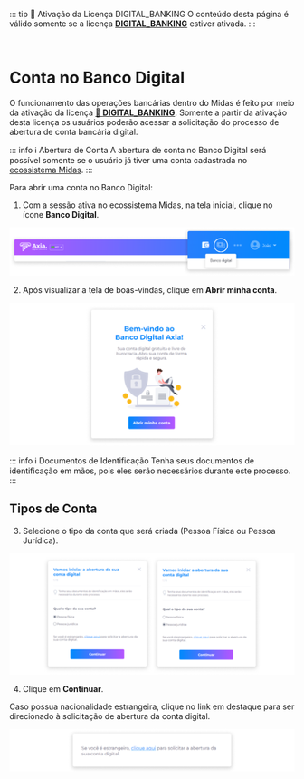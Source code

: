::: tip 🔐 Ativação da Licença <feature>DIGITAL_BANKING</feature>
O conteúdo desta página é válido somente se a licença [<feature>**DIGITAL_BANKING**</feature>](../about/licenses.md) estiver ativada.
:::

<br>

# Conta no Banco Digital
O funcionamento das operações bancárias dentro do Midas é feito por meio da ativação da licença [<feature>🔐 **DIGITAL_BANKING**</feature>](../about/licenses.md). Somente a partir da ativação desta licença os usuários poderão acessar a solicitação do processo de abertura de conta bancária digital.

::: info ℹ️ <infoblocktitle>Abertura de Conta</infoblocktitle>
<infoblocktext>A abertura de conta no Banco Digital será possível somente se o usuário já tiver uma conta cadastrada no <a href="../account/account_ecosystem">ecossistema Midas</a></infoblocktext>.
:::

Para abrir uma conta no Banco Digital:

1. Com a sessão ativa no ecossistema Midas, na tela inicial, clique no ícone **Banco Digital**.

![image](../img/banking/switching.png)

2. Após visualizar a tela de boas-vindas, clique em **Abrir minha conta**.

![image](../img/banking/account_opening.png)

::: info ℹ️ <infoblocktitle>Documentos de Identificação</infoblocktitle>
<infoblocktext>Tenha seus documentos de identificação em mãos, pois eles serão necessários durante este processo.</infoblocktext>
:::

## Tipos de Conta
3. Selecione o tipo da conta que será criada (Pessoa Física ou Pessoa Jurídica).

![image](../img/banking/account_type.png)

4. Clique em **Continuar**.

Caso possua nacionalidade estrangeira, clique no link em destaque para ser direcionado à solicitação de abertura da conta digital.

![image](../img/banking/account_type_foreigner.png)